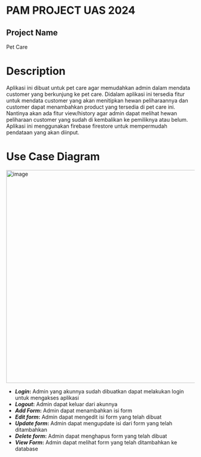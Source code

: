 # PAM PROJECT UAS 2024
## Project Name
Pet Care

# Description
Aplikasi ini dibuat untuk pet care agar memudahkan admin dalam mendata customer yang berkunjung ke pet care. Didalam aplikasi ini tersedia fitur untuk mendata customer yang
akan menitipkan hewan peliharaannya dan customer dapat menambahkan product yang tersedia di pet care  ini. Nantinya akan ada fitur view/history agar admin dapat melihat hewan
peliharaan customer yang sudah di kembalikan ke pemiliknya atau belum. Aplikasi ini menggunakan firebase firestore untuk mempermudah pendataan yang akan diinput.

# Use Case Diagram
<img width="568" alt="image" src="https://github.com/Ghaniaufa/uaspam/assets/106093781/6b897d3e-09c5-49b0-8090-c237c28ae2ce">

* ***Login*:**
Admin yang akunnya sudah dibuatkan dapat melakukan login untuk mengakses aplikasi
* ***Logout*:**
Admin dapat keluar dari akunnya
* ***Add Form*:**
Admin dapat menambahkan isi form
* ***Edit form*:**
Admin dapat mengedit isi form yang telah dibuat
* ***Update form*:**
Admin dapat mengupdate isi dari form yang telah ditambahkan
* ***Delete form*:**
Admin dapat menghapus form yang telah dibuat
* ***View Form*:**
Admin dapat melihat form yang telah ditambahkan ke database



